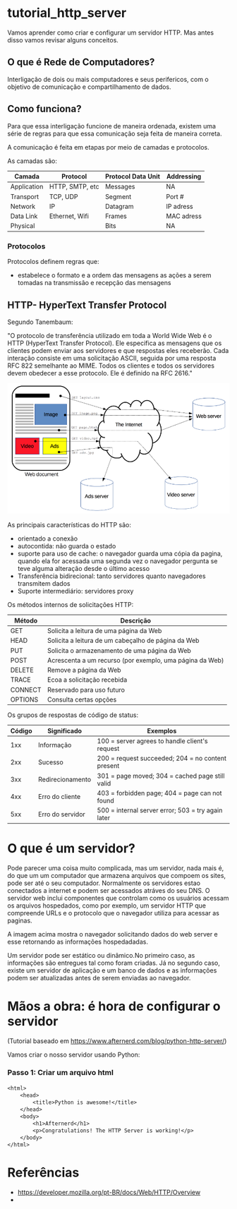 # tutorial_http_server
Vamos aprender como criar e configurar um servidor HTTP. Mas antes disso vamos revisar alguns conceitos.

## O que é Rede de Computadores?
Interligação de dois ou mais computadores e seus perifericos, com o objetivo de comunicação e compartilhamento de dados.

## Como funciona?

Para que essa interligação funcione de maneira ordenada, existem uma série de regras para que essa comunicação seja feita de maneira correta. 

A comunicação é feita em etapas por meio de camadas e protocolos. 

As camadas são:

| Camada |         Protocol |           Protocol Data Unit |     Addressing|
|--------|------------------|------------------------------|---------------|
|Application|     HTTP, SMTP, etc|     Messages |               NA |  
|Transport|       TCP, UDP|            Segment |                 Port # |
|Network|         IP|                  Datagram |                IP adress |  
|Data Link|       Ethernet, Wifi|      Frames |                  MAC adress |
|Physical|                       |     Bits |                     NA |



### Protocolos
Protocolos definem regras que:
- estabelece o formato e a ordem das mensagens as ações a serem tomadas na transmissão e recepção das mensagens


## HTTP- HyperText Transfer Protocol 
Segundo Tanembaum:

"O protocolo de transferência utilizado em toda a World Wide Web é o HTTP (HyperText Transfer
Protocol). Ele especifica as mensagens que os clientes podem enviar aos servidores e que respostas
eles receberão. Cada interação consiste em uma solicitação ASCII, seguida por uma resposta RFC
822 semelhante ao MIME. Todos os clientes e todos os servidores devem obedecer a esse protocolo.
Ele é definido na RFC 2616."

![Fetching a page](images/Fetching_a_page.png)

As principais características do HTTP são:

- orientado a conexão
- autocontida: não guarda o estado
- suporte para uso de cache:  o navegador guarda uma cópia da pagina, quando ela for acessada uma segunda vez o navegador pergunta se teve alguma alteração desde o último acesso
- Transferência bidirecional: tanto servidores quanto navegadores transmitem dados
- Suporte intermediário: servidores proxy



Os métodos internos de solicitações HTTP:

| Método| Descrição |
| ------|---------- |
| GET | Solicita a leitura de uma página da Web |
| HEAD | Solicita a leitura de um cabeçalho de página da Web |
| PUT | Solicita o armazenamento de uma página da Web | 
| POST | Acrescenta a um recurso (por exemplo, uma página da Web) |
| DELETE | Remove a página da Web | 
| TRACE | Ecoa a solicitação recebida |
| CONNECT | Reservado para uso futuro |
| OPTIONS | Consulta certas opções |



 Os grupos de respostas de código de status:
 
| Código | Significado | Exemplos |
| -------| ------------ | --------- |
| 1xx | Informação | 100 = server agrees to handle client's request |
| 2xx | Sucesso | 200 = request succeeded; 204 = no content present |
| 3xx | Redirecionamento | 301 = page moved; 304 = cached page still valid |
| 4xx | Erro do cliente | 403 = forbidden page; 404 = page can not found |
| 5xx | Erro do servidor | 500 = internal server error; 503 = try again later |


# O que é um servidor?

Pode parecer uma coisa muito complicada, mas um servidor, nada mais é, do que um um computador que armazena arquivos que compoem os sites, pode ser até o seu computador. Normalmente os servidores estao conectados a internet e podem ser acessados atráves do seu DNS. O servidor web inclui componentes que controlam como os usuários acessam os arquivos hospedados, como por exemplo, um servidor HTTP que compreende URLs e o protocolo que o navegador utiliza para acessar as paginas.

A imagem acima mostra o navegador solicitando dados do web server e esse retornando as informações hospedadadas. 

Um servidor pode ser estático ou dinâmico.No primeiro caso, as informações são entregues tal como foram criadas. Já no segundo caso, existe um servidor de aplicação e um banco de dados e as informações podem ser atualizadas antes de serem enviadas ao navegador. 

# Mãos a obra: é hora de configurar o servidor

(Tutorial baseado em https://www.afternerd.com/blog/python-http-server/)

Vamos criar o nosso servidor usando Python:

### Passo 1: Criar um arquivo html 

```
<html>
    <head>
        <title>Python is awesome!</title>
    </head>
    <body>
        <h1>Afternerd</h1>
        <p>Congratulations! The HTTP Server is working!</p>
    </body>
</html>
```




# Referências
- https://developer.mozilla.org/pt-BR/docs/Web/HTTP/Overview
-




